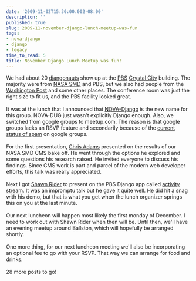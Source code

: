 ```yaml
---
date: '2009-11-02T15:30:00.002-08:00'
description: ''
published: true
slug: 2009-11-november-django-lunch-meetup-was-fun
tags:
- nova-django
- django
- legacy
time_to_read: 5
title: November Django Lunch Meetup was fun!
---
```


We had about 20 <a href="http://djangoproject.com">djangonauts</a> show up at the <a href="http://pbs.org">PBS</a> <a href="http://en.wikipedia.org/wiki/Crystal_City,_Virginia">Crystal City</a> building. The majority were from <a href="http://nasascience.nasa.gov">NASA SMD</a> and PBS, but we also had people from the <a href="http://washingtonpost.com">Washington Post</a> and some other places. The conference room was just the right size to fit us, and the PBS facility looked great.<br /><br />It was at the lunch that I announced that <a href="http://www.meetup.com/NOVA-Django">NOVA-Django</a> is the new name for this group. NOVA-DUG just wasn't explicitly Django enough. Also, we switched from google groups to meetup.com. The reason is that google groups lacks an RSVP feature and secondarily because of the <a href="http://ejohn.org/blog/google-groups-is-dead/">current status of spam</a> on google groups.<br /><br />For the first presentation, <a href="http://improbable.org/chris/">Chris Adams</a> presented on the results of our NASA SMD CMS bake off. He went through the options he explored and some questions his research raised. He invited everyone to discuss his findings. Since CMS work is part and parcel of the modern web developer efforts, this talk was really appreciated.<br /><br />Next I got <a href="http://shawnrider.com/">Shawn Rider</a> to present on the PBS Django app called <a href="http://github.com/nowells/django-activitystreams/">activity stream</a>. It was an impromptu talk but he gave it quite well. He did hit a snag with his demo, but that is what you get when the lunch organizer springs this on you at the last minute.<br /><br />Our next luncheon will happen most likely the first monday of December. I need to work out with Shawn Rider when then will be. Until then, we'll have an evening meetup around Ballston, which will hopefully be arranged shortly.<br /><br />One more thing, for our next luncheon meeting we'll also be incorporating an optional fee to go with your RSVP. That way we can arrange for food and drinks.<br /><br />28 more posts to go!